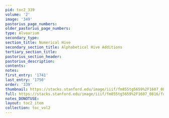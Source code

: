 ```yaml
---
pid: toc2_339
volume: '2'
image: '349'
pastorius_page_numbers: 
older_pastorius_page_numbers: 
type: Alvearium
secondary_type: 
section_title: Numerical Hive
secondary_section_title: Alphabetical Hive Additions
tertiary_section_title: 
pastorius_section_header: 
pastorius_description: 
contents: 
notes: 
first_entry: '1741'
last_entry: '1750'
order: '339'
thumbnail: https://stacks.stanford.edu/image/iiif/fm855tg5659%2F1607_0816/full/100,/0/default.jpg
full: https://stacks.stanford.edu/image/iiif/fm855tg5659%2F1607_0816/full/full/0/default.jpg
notes_DONOTUSE: 
layout: toc2_item
collection: toc_vol2
---
```

